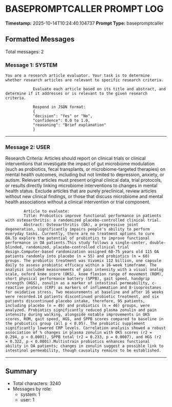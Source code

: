 # BASEPROMPTCALLER PROMPT LOG
**Timestamp:** 2025-10-14T10:24:40.104737
**Prompt Type:** basepromptcaller

## Formatted Messages
Total messages: 2

### Message 1: SYSTEM

```
You are a research article evaluator. Your task is to determine whether research articles are relevant to specific research criteria.

            Evaluate each article based on its title and abstract, and determine if it addresses or is relevant to the given research criteria.

            Respond in JSON format:
            {
            "decision": "Yes" or "No",
            "confidence": 0.0 to 1.0,
            "reasoning": "Brief explanation"
            }
```

---

### Message 2: USER

Research Criteria: Articles should report on clinical trials or clinical interventions that investigate the impact of gut microbiome modulation (such as probiotics, fecal transplants, or microbiome-targeted therapies) on mental health outcomes, including but not limited to depression, anxiety, or autism. Relevant articles must present original clinical data, trial protocols, or results directly linking microbiome interventions to changes in mental health status. Exclude articles that are purely preclinical, review articles without new clinical findings, or those that discuss microbiome and mental health associations without a clinical intervention or trial component.

            Article to evaluate:
            Title: Probiotics improve functional performance in patients with osteoarthritis: a randomized placebo-controlled clinical trial.
            Abstract: Osteoarthritis (OA), a progressive joint degeneration, significantly impairs people's ability to perform everyday tasks. Currently, there are no treatment options to cure OA.To explore the potential of probiotics to improve functional performance in OA patients.This study follows a single-center, double-blinded, randomized, placebo-controlled clinical trial design.Computer-based randomization assigned 60-75 years old 115 OA patients randomly into placebo (n = 55) and probiotics (n = 60) groups. The probiotic treatment was Vivomix 112 billion, one capsule daily to assess probiotic efficacy within a 16-week timeframe. The analysis included measurements of pain intensity with a visual analog scale, oxford knee score (OKS), knee flexion range of movement (ROM), short physical performance battery (SPPB), gait speed, handgrip strength (HGS), zonulin as a marker of intestinal permeability, c-reactive protein (CRP) as markers of inflammation and 8-isoprostanes for oxidative stress. Two measurements at baseline and after 16 weeks were recorded.14 patients discontinued probiotic treatment, and six patients discontinued placebo intake, therefore, 95 patients, including placebo (n = 49) and probiotics (n = 46) groups, were analyzed. Probiotics significantly reduced plasma zonulin and pain intensity during walking, alongside notable improvements in OKS scores, ROM, gait speed, HGS, and SPPB scores compared to baseline in the probiotics group (all p < 0.05). The probiotic supplement significantly lowered CRP levels. Correlation analysis showed a robust association of % changes in plasma zonulin with OKS scores (r2 = 0.294, p < 0.0001), SPPB total (r2 = 0.233, p = 0.0007), and HGS (r2 = 0.322, p < 0.0001).Multistrain probiotics enhances functional ability in OA patients; changes in zonulin suggest a possible link to intestinal permeability, though causality remains to be established.

---

## Summary
- Total characters: 3240
- Messages by role:
  - system: 1
  - user: 1